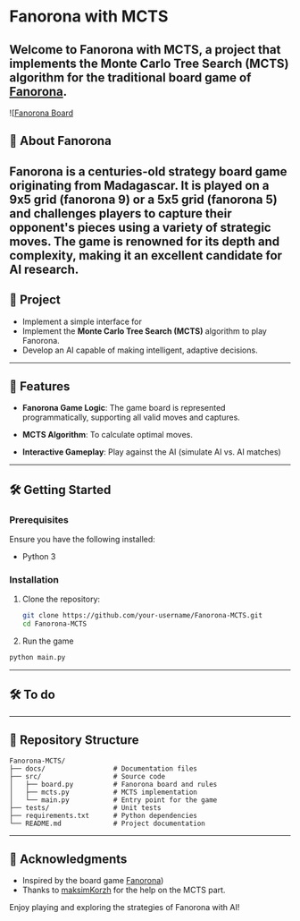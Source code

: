 # Fanorona with MCTS

Welcome to **Fanorona with MCTS**, a project that implements the Monte Carlo Tree Search (MCTS) algorithm for the traditional board game of [Fanorona](https://en.wikipedia.org/wiki/Fanorona).
---
![[Fanorona Board](https://fr.wikipedia.org/wiki/Fanorona#/media/Fichier:Fanorona-1.svg)
## 📖 About Fanorona
Fanorona is a centuries-old strategy board game originating from Madagascar. It is played on a 9x5 grid (fanorona 9) or a 5x5 grid (fanorona 5)  and challenges players to capture their opponent's pieces using a variety of strategic moves. The game is renowned for its depth and complexity, making it an excellent candidate for AI research.
---
## 🎯 Project
- Implement a simple interface for 
- Implement the **Monte Carlo Tree Search (MCTS)** algorithm to play Fanorona.
- Develop an AI capable of making intelligent, adaptive decisions.

---

## 🚀 Features
- **Fanorona Game Logic**: The game board is represented programmatically, supporting all valid moves and captures.
- **MCTS Algorithm**: To calculate optimal moves.

- **Interactive Gameplay**: Play against the AI (simulate AI vs. AI matches)

---

## 🛠️ Getting Started

### Prerequisites
Ensure you have the following installed:
- Python 3

### Installation
1. Clone the repository:
   ```bash
   git clone https://github.com/your-username/Fanorona-MCTS.git
   cd Fanorona-MCTS
   ```
2. Run the game
```bash
python main.py
```

---

## 🛠️ To do

---

## 📂 Repository Structure
```
Fanorona-MCTS/
├── docs/                 # Documentation files
├── src/                  # Source code
│   ├── board.py          # Fanorona board and rules
│   ├── mcts.py           # MCTS implementation
│   └── main.py           # Entry point for the game
├── tests/                # Unit tests
├── requirements.txt      # Python dependencies
└── README.md             # Project documentation
```

---

## 🌟 Acknowledgments
- Inspired by the board game [Fanorona](https://en.wikipedia.org/wiki/Fanorona))  
- Thanks to [maksimKorzh](https://github.com/maksimKorzh/) for the help on the MCTS part.

Enjoy playing and exploring the strategies of Fanorona with AI!

